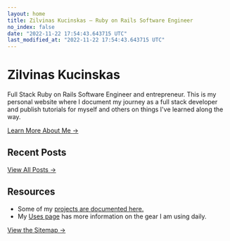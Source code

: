 ```yaml
---
layout: home
title: Zilvinas Kucinskas — Ruby on Rails Software Engineer
no_index: false
date: "2022-11-22 17:54:43.643715 UTC"
last_modified_at: "2022-11-22 17:54:43.643715 UTC"
---
```


# Zilvinas Kucinskas

Full Stack Ruby on Rails Software Engineer and entrepreneur. This is my personal website where I document my journey as a full stack developer and publish tutorials for myself and others on things I've learned along the way.

[Learn More About Me <span aria-hidden="true">&rarr;</span>](/about/)

## Recent Posts

[View All Posts <span aria-hidden="true">&rarr;</span>](/posts/)

## Resources

- Some of my [projects are documented here.](/projects/)
- My [Uses page](/uses/) has more information on the gear I am using daily.

[View the Sitemap <span aria-hidden="true">&rarr;</span>](/posts/)

